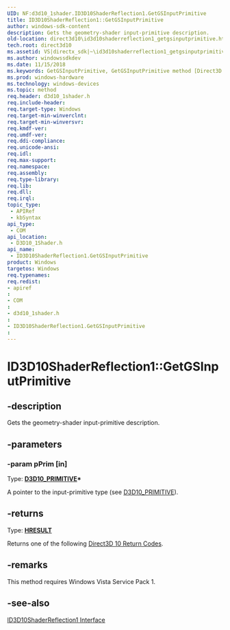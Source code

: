 ```yaml
---
UID: NF:d3d10_1shader.ID3D10ShaderReflection1.GetGSInputPrimitive
title: ID3D10ShaderReflection1::GetGSInputPrimitive
author: windows-sdk-content
description: Gets the geometry-shader input-primitive description.
old-location: direct3d10\id3d10shaderreflection1_getgsinputprimitive.htm
tech.root: direct3d10
ms.assetid: VS|directx_sdk|~\id3d10shaderreflection1_getgsinputprimitive.htm
ms.author: windowssdkdev
ms.date: 11/15/2018
ms.keywords: GetGSInputPrimitive, GetGSInputPrimitive method [Direct3D 10], GetGSInputPrimitive method [Direct3D 10],ID3D10ShaderReflection1 interface, ID3D10ShaderReflection1 interface [Direct3D 10],GetGSInputPrimitive method, ID3D10ShaderReflection1.GetGSInputPrimitive, ID3D10ShaderReflection1::GetGSInputPrimitive, d3d10_1shader/ID3D10ShaderReflection1::GetGSInputPrimitive, direct3d10.id3d10shaderreflection1_getgsinputprimitive, e6a690aa-8956-bd7e-467e-da156afe0b07
ms.prod: windows-hardware
ms.technology: windows-devices
ms.topic: method
req.header: d3d10_1shader.h
req.include-header: 
req.target-type: Windows
req.target-min-winverclnt: 
req.target-min-winversvr: 
req.kmdf-ver: 
req.umdf-ver: 
req.ddi-compliance: 
req.unicode-ansi: 
req.idl: 
req.max-support: 
req.namespace: 
req.assembly: 
req.type-library: 
req.lib: 
req.dll: 
req.irql: 
topic_type:
 - APIRef
 - kbSyntax
api_type:
 - COM
api_location:
 - D3D10_1Shader.h
api_name:
 - ID3D10ShaderReflection1.GetGSInputPrimitive
product: Windows
targetos: Windows
req.typenames: 
req.redist: 
- apiref
: 
- COM
: 
- d3d10_1shader.h
: 
- ID3D10ShaderReflection1.GetGSInputPrimitive
: 
---
```


# ID3D10ShaderReflection1::GetGSInputPrimitive


## -description


Gets the geometry-shader input-primitive description.


## -parameters




### -param pPrim [in]

Type: <b><a href="https://msdn.microsoft.com/1d8f552f-5ca4-4333-93f5-eabc5b66fd24">D3D10_PRIMITIVE</a>*</b>

A pointer to the input-primitive type (see <a href="https://msdn.microsoft.com/1d8f552f-5ca4-4333-93f5-eabc5b66fd24">D3D10_PRIMITIVE</a>).


## -returns



Type: <b><a href="455d07e9-52c3-4efb-a9dc-2955cbfd38cc">HRESULT</a></b>

Returns one of the following <a href="https://msdn.microsoft.com/7b67d428-d000-4c3e-adc1-b5fc67a15a6a">Direct3D 10 Return Codes</a>.




## -remarks



This method requires Windows Vista Service Pack 1.




## -see-also




<a href="https://msdn.microsoft.com/344a0bf2-3ad8-4c58-b4d8-de386fdfd1c2">ID3D10ShaderReflection1 Interface</a>
 

 

